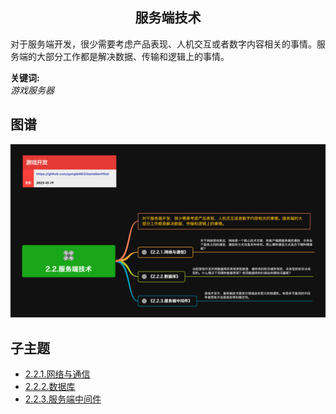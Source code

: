 <h2 align="center">服务端技术</h2>
<p>
对于服务端开发，很少需要考虑产品表现、人机交互或者数字内容相关的事情。服务端的大部分工作都是解决数据、传输和逻辑上的事情。
</p>

**关键词:**<br/>
*游戏服务器*

## 图谱
![图片加载中...](../exports/2.2.服务端技术.png?raw=true)

## 子主题
* [2.2.1.网络与通信](2.2.1.网络与通信.md)
* [2.2.2.数据库](2.2.2.数据库.md)
* [2.2.3.服务端中间件](2.2.3.服务端中间件.md)
